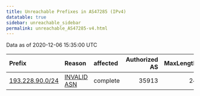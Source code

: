 ```yaml
---
title: Unreachable Prefixes in AS47285 (IPv4)
datatable: true
sidebar: unreachable_sidebar
permalink: unreachable_AS47285-v4.html
---
```


Data as of 2020-12-06 15:35:00 UTC


<div class="datatable-begin"></div>

| Prefix                                                   | Reason                                                                                                 | affected   |   Authorized AS |   MaxLength | Anchor                                         |   unreachable /24s |
|:---------------------------------------------------------|:-------------------------------------------------------------------------------------------------------|:-----------|----------------:|------------:|:-----------------------------------------------|-------------------:|
| [193.228.90.0/24](https://stat.ripe.net/193.228.90.0/24) | [INVALID ASN](https://rpki-validator.ripe.net/announcement-preview?asn=AS47285&prefix=193.228.90.0/24) | complete   |           35913 |          24 | [RIPE](unreachable_RIPE_NCC_RPKI_Root-v4.html) |                  1 |

<div class="datatable-end"></div>